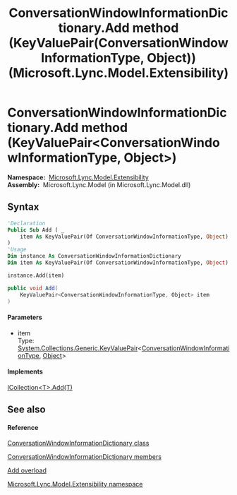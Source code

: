﻿---
title: ConversationWindowInformationDictionary.Add method (KeyValuePair(ConversationWindowInformationType, Object)) (Microsoft.Lync.Model.Extensibility)
TOCTitle: Add method (KeyValuePair(ConversationWindowInformationType, Object))
ms:assetid: M:Microsoft.Lync.Model.Extensibility.ConversationWindowInformationDictionary.Add(System.Collections.Generic.KeyValuePair{Microsoft.Lync.Model.Extensibility.ConversationWindowInformationType,System.Object})_DI_3_UC_OCS14MrefLyncWPF
ms:mtpsurl: https://msdn.microsoft.com/en-us/library/microsoft.lync.model.extensibility.conversationwindowinformationdictionary.add(v=office.15)
ms:contentKeyID: 48592896
ms.date: 07/28/2014
mtps_version: v=office.15
dev_langs:
- vb
- csharp
---

# ConversationWindowInformationDictionary.Add method (KeyValuePair\<ConversationWindowInformationType, Object\>)

**Namespace:**  [Microsoft.Lync.Model.Extensibility](microsoft-lync-model-extensibility-namespace_2.md)  
**Assembly:**  Microsoft.Lync.Model (in Microsoft.Lync.Model.dll)

## Syntax

``` vb
'Declaration
Public Sub Add ( _
    item As KeyValuePair(Of ConversationWindowInformationType, Object) _
)
'Usage
Dim instance As ConversationWindowInformationDictionary
Dim item As KeyValuePair(Of ConversationWindowInformationType, Object)

instance.Add(item)
```

``` csharp
public void Add(
    KeyValuePair<ConversationWindowInformationType, Object> item
)
```

#### Parameters

  - item  
    Type: [System.Collections.Generic.KeyValuePair](http://msdn2.microsoft.com/en-us/library/5tbh8a42)\<[ConversationWindowInformationType](conversationwindowinformationtype-enumeration-microsoft-lync-model-extensibility_2.md), [Object](http://msdn2.microsoft.com/en-us/library/e5kfa45b)\>  

#### Implements

[ICollection\<T\>.Add(T)](http://msdn2.microsoft.com/en-us/library/63ywd54z)  

## See also

#### Reference

[ConversationWindowInformationDictionary class](conversationwindowinformationdictionary-class-microsoft-lync-model-extensibility_2.md)

[ConversationWindowInformationDictionary members](conversationwindowinformationdictionary-members-microsoft-lync-model-extensibility_2.md)

[Add overload](conversationwindowinformationdictionary-add-method-microsoft-lync-model-extensibility_2.md)

[Microsoft.Lync.Model.Extensibility namespace](microsoft-lync-model-extensibility-namespace_2.md)


